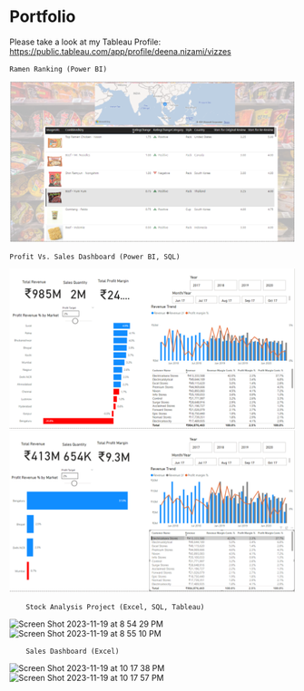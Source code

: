 # Portfolio

Please take a look at my Tableau Profile: https://public.tableau.com/app/profile/deena.nizami/vizzes

    Ramen Ranking (Power BI)
![Screen Shot 2024-12-16 at 6 09 39 PM](https://github.com/UserDna95/Portfolio/blob/main/Ramen%20SC.png)

    Profit Vs. Sales Dashboard (Power BI, SQL)
![Screen Shot 2024-12-16 at 6 24 39 PM](https://github.com/UserDna95/Portfolio/blob/main/screenshot%20cb%201.png)
![Screen Shot 2024-12-16 at 6 24 39 PM](https://github.com/UserDna95/Portfolio/blob/main/screenshot%20cb%202.png)

        Stock Analysis Project (Excel, SQL, Tableau)
![Screen Shot 2023-11-19 at 8 54 29 PM](https://github.com/UserDna95/Portfolio/assets/125327802/0090f50e-751e-47fe-802d-0878b5e45dc0)
![Screen Shot 2023-11-19 at 8 55 10 PM](https://github.com/UserDna95/Portfolio/assets/125327802/e52ef336-7393-4649-80a7-5df7f77abcf2)

        Sales Dashboard (Excel)
![Screen Shot 2023-11-19 at 10 17 38 PM](https://github.com/UserDna95/Portfolio/assets/125327802/c734c78b-1c54-4c76-b1d5-09f5c5646b17)
![Screen Shot 2023-11-19 at 10 17 57 PM](https://github.com/UserDna95/Portfolio/assets/125327802/a294108e-ac61-4cee-93d2-f5b54f7a9811)

  

